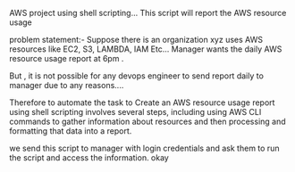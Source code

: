 AWS project using shell scripting...
This script will report the AWS resource usage

problem statement:- Suppose there is an organization xyz uses AWS resources like EC2, S3, LAMBDA, IAM Etc...
Manager wants the daily AWS resource usage report at 6pm .

But , it is not possible for any devops engineer to send report daily to manager due to any reasons....

Therefore to automate the task to Create an AWS resource usage report using shell scripting involves several steps, including using AWS CLI commands to gather information about resources and then processing and formatting that data into a report.

we send this script to manager with login credentials and ask them to run the script and access the information. okay


